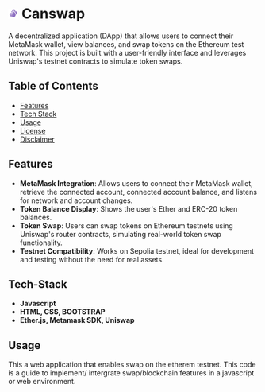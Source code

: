 <h1 align="left"> <img src="https://github.com/Ujenyhu/canswap/blob/main/img/canswap-logo-white.png" width="20" height="20" /> Canswap</h1>

A decentralized application (DApp) that allows users to connect their MetaMask wallet, view balances, and swap tokens on the Ethereum test network. 
This project is built with a user-friendly interface and leverages Uniswap's testnet contracts to simulate token swaps.

## Table of Contents
- [Features](#features)
- [Tech Stack](#tech-stack)
- [Usage](#usage)
- [License](#license)
- [Disclaimer](#disclaimer)


## Features
- **MetaMask Integration**: Allows users to connect their MetaMask wallet, retrieve the connected account, connected account balance, and listens for network and account changes.
- **Token Balance Display**: Shows the user's Ether and ERC-20 token balances.
- **Token Swap**: Users can swap tokens on Ethereum testnets using Uniswap's router contracts, simulating real-world token swap functionality.
- **Testnet Compatibility**: Works on Sepolia testnet, ideal for development and testing without the need for real assets.

## Tech-Stack
- **Javascript**
- **HTML, CSS, BOOTSTRAP**
- **Ether.js, Metamask SDK, Uniswap**

## Usage
This a web application that enables swap on the etherem testnet. This code is a guide to implement/ intergrate swap/blockchain features in a javascript or web environment.


